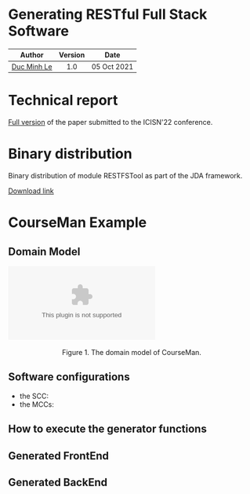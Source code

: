Generating RESTful Full Stack Software
=============


| Author | Version | Date 
| :--: | :--: | :--: |
| [Duc Minh Le](mailto:lemduc@gmail.com) | 1.0 | 05 Oct 2021 |

# Technical report
[Full version](docs/jda-restful-report-full.pdf) of the paper submitted to the ICISN'22 conference.

# Binary distribution 
Binary distribution of module RESTFSTool as part of the JDA framework.

[Download link](dist/module-restfstool.jar)

# CourseMan Example
## Domain Model
![The domain model of CourseMan](docs/images/courseman-model.eps)
<div align="center">Figure 1. The domain model of CourseMan.</div>

## Software configurations
- the SCC:
- the MCCs:

## How to execute the generator functions

## Generated FrontEnd

## Generated BackEnd

